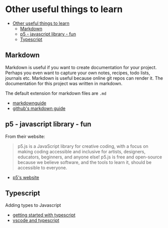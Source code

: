 # Other useful things to learn

- [Other useful things to learn](#other-useful-things-to-learn)
  - [Markdown](#markdown)
  - [p5 - javascript library - fun](#p5---javascript-library---fun)
  - [Typescript](#typescript)

## Markdown

Markdown is useful if you want to create documentation for your project. Perhaps you even want to capture your own notes, recipes, todo lists, journals etc. Markdown is useful because online git repos can render it. The documentation for this project was written in markdown.

The default extension for markdown files are `.md`

- [markdownguide](https://www.markdownguide.org/basic-syntax)
- [github's markdown guide](https://github.com/adam-p/markdown-here/wiki/Markdown-Cheatsheet)

## p5 - javascript library - fun

From their website:

> p5.js is a JavaScript library for creative coding, with a focus on making coding accessible and inclusive for artists, designers, educators, beginners, and anyone else! p5.js is free and open-source because we believe software, and the tools to learn it, should be accessible to everyone.

- [p5's website](https://p5js.org/)

## Typescript

Adding types to Javascript

- [getting started with typescript](https://blog.teamtreehouse.com/getting-started-typescript)
- [vscode and typescript](https://code.visualstudio.com/Docs/languages/typescript)
